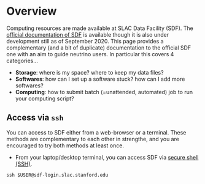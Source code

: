 # Overview
Computing resources are made available at SLAC Data Facility (SDF). The [official documentation of SDF](https://ondemand-dev.slac.stanford.edu/public/doc/#/getting-started) is available though it is also under development still as of September 2020. This page provides a complementary (and a bit of duplicate) documentation to the official SDF one with an aim to guide neutrino users. In particular this covers 4 categories...

* **Storage**: where is my space? where to keep my data files?
* **Softwares**: how can I set up a software stuck? how can I add more softwares?
* **Computing**: how to submit batch (=unattended, automated) job to run your computing script?

## Access via `ssh`
You can access to SDF either from a web-browser or a terminal. These methods are complementary to each other in strengthe, and you are encouraged to try both methods at least once.

  * From your laptop/desktop terminal, you can access SDF via [secure shell (SSH)](https://en.wikipedia.org/wiki/Secure_Shell). 
```
ssh $USER@sdf-login.slac.stanford.edu
```

